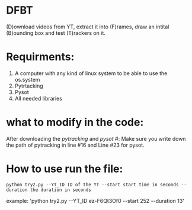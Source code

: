 # DFBT
(D)ownload videos from YT, extract it into (F)rames, draw an intital (B)ounding box and test (T)rackers on it. 

# Requirments:
1. A computer with any kind of linux system to be able to use the os.system
2. Pytrtacking
3. Pysot
4. All needed libraries

# what to modify in the code:
After downloading the *pytracking* and *pysot* #:
Make sure you write down the path of pytracking in line #16 and Line #23 for pysot.


# How to use run the file:
`python try2.py --YT_ID ID of the YT --start start time in seconds --duration the duration in seconds`

example:
'python try2.py --YT_ID ez-F6Qt3Of0 --start 252 --duration 13'
